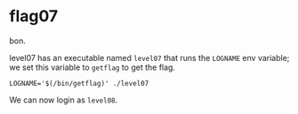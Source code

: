 # flag07

bon.

level07 has an executable named `level07` that runs the `LOGNAME` env variable; we set this variable to `getflag` to get the flag.

`LOGNAME='$(/bin/getflag)' ./level07`

We can now login as `level08`.
